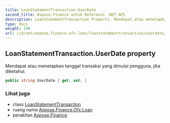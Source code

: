 ```yaml
---
title: LoanStatementTransaction.UserDate
second_title: Aspose.Finance untuk Referensi .NET API
description: LoanStatementTransaction Properti. Mendapat atau menetapkan tanggal transaksi yang dimulai pengguna jika diketahui.
type: docs
weight: 190
url: /id/net/aspose.finance.ofx.loan/loanstatementtransaction/userdate/
---
```

## LoanStatementTransaction.UserDate property

Mendapat atau menetapkan tanggal transaksi yang dimulai pengguna, jika diketahui.

```csharp
public string UserDate { get; set; }
```

### Lihat juga

* class [LoanStatementTransaction](../)
* ruang nama [Aspose.Finance.Ofx.Loan](../../loanstatementtransaction/)
* perakitan [Aspose.Finance](../../../)


